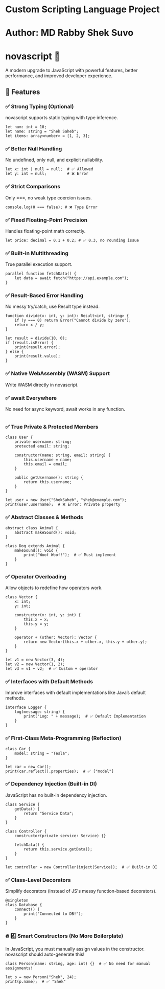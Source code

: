 # Custom Scripting Language Project

# Author: MD Rabby Shek Suvo


# novascript 🚀

A modern upgrade to JavaScript with powerful features, better performance, and improved developer experience.

## 📌 Features

### ✅ **Strong Typing (Optional)**

novascript supports static typing with type inference.

```
let num: int = 10;
let name: string = "Shek Saheb";
let items: array<number> = [1, 2, 3];
```

### ✅ Better Null Handling

No undefined, only null, and explicit nullability.

```
let x: int | null = null;  # ✅ Allowed
let y: int = null;         # ❌ Error

```

### ✅ Strict Comparisons

Only ===, no weak type coercion issues.

```
console.log(0 === false); # ❌ Type Error
```

### ✅ Fixed Floating-Point Precision

Handles floating-point math correctly.

```
let price: decimal = 0.1 + 0.2; # ✅ 0.3, no rounding issue
```

### ✅ Built-in Multithreading

True parallel execution support.

```
parallel function fetchData() {
    let data = await fetch("https://api.example.com");
}

```

### ✅ Result-Based Error Handling

No messy try/catch, use Result type instead.

```
function divide(x: int, y: int): Result<int, string> {
    if (y === 0) return Error("Cannot divide by zero");
    return x / y;
}

let result = divide(10, 0);
if (result.isError) {
    print(result.error);
} else {
    print(result.value);
}

```

### ✅ Native WebAssembly (WASM) Support

Write WASM directly in novascript.

### ✅ await Everywhere

No need for async keyword, await works in any function.

```let data = await fetch("https://api.example.com");

```

### ✅ True Private & Protected Members

```
class User {
    private username: string;
    protected email: string;

    constructor(name: string, email: string) {
        this.username = name;
        this.email = email;
    }

    public getUsername(): string {
        return this.username;
    }
}

let user = new User("ShekSaheb", "shek@example.com");
print(user.username);  # ❌ Error: Private property
```

### ✅ Abstract Classes & Methods

```
abstract class Animal {
    abstract makeSound(): void;
}

class Dog extends Animal {
    makeSound(): void {
        print("Woof Woof!");  # ✅ Must implement
    }
}

```

### ✅ Operator Overloading

Allow objects to redefine how operators work.

```
class Vector {
    x: int;
    y: int;

    constructor(x: int, y: int) {
        this.x = x;
        this.y = y;
    }

    operator + (other: Vector): Vector {
        return new Vector(this.x + other.x, this.y + other.y);
    }
}

let v1 = new Vector(3, 4);
let v2 = new Vector(1, 2);
let v3 = v1 + v2;  # ✅ Custom + operator
```

### ✅ Interfaces with Default Methods

Improve interfaces with default implementations like Java’s default methods.

```
interface Logger {
    log(message: string) {
        print("Log: " + message);  # ✅ Default Implementation
    }
}
```

### ✅ First-Class Meta-Programming (Reflection)

```
class Car {
    model: string = "Tesla";
}

let car = new Car();
print(car.reflect().properties);  # ✅ ["model"]
```

### ✅ Dependency Injection (Built-in DI)

JavaScript has no built-in dependency injection.

```
class Service {
    getData() {
        return "Service Data";
    }
}

class Controller {
    constructor(private service: Service) {}

    fetchData() {
        return this.service.getData();
    }
}

let controller = new Controller(inject(Service));  # ✅ Built-in DI

```

### ✅ Class-Level Decorators

Simplify decorators (instead of JS's messy function-based decorators).

```
@singleton
class Database {
    connect() {
        print("Connected to DB!");
    }
}
```

### 🔥 6️⃣ Smart Constructors (No More Boilerplate)

In JavaScript, you must manually assign values in the constructor. novascript should auto-generate this!

```
class Person(name: string, age: int) {}  # ✅ No need for manual assignments!

let p = new Person("Shek", 24);
print(p.name);  # ✅ "Shek"
```
